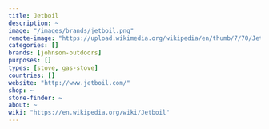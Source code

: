 ```yaml
---
title: Jetboil
description: ~
image: "/images/brands/jetboil.png"
remote-image: "https://upload.wikimedia.org/wikipedia/en/thumb/7/70/Jetboil_logo.jpg/220px-Jetboil_logo.jpg"
categories: []
brands: [johnson-outdoors]
purposes: []
types: [stove, gas-stove]
countries: []
website: "http://www.jetboil.com/"
shop: ~
store-finder: ~
about: ~
wiki: "https://en.wikipedia.org/wiki/Jetboil"
---
```

